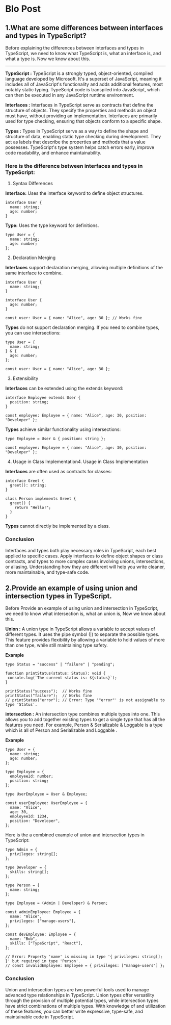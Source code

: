 # Blo Post

## 1.What are some differences between interfaces and types in TypeScript?

Before explaining the differences between interfaces and types in TypeScript, we need to know what TypeScript is, what an interface is, and what a type is. Now we know about this.

---
**TypeScript :** TypeScript is a strongly typed, object-oriented, compiled language developed by Microsoft. It's a superset of JavaScript, meaning it includes all of JavaScript's functionality and adds additional features, most notably static typing. TypeScript code is transpiled into JavaScript, which can then be executed in any JavaScript runtime environment.

**Interfaces :** Interfaces in TypeScript serve as contracts that define the structure of objects. They specify the properties and methods an object must have, without providing an implementation. Interfaces are primarily used for type checking, ensuring that objects conform to a specific shape.

**Types :** Types in TypeScript serve as a way to define the shape and structure of data, enabling static type checking during development. They act as labels that describe the properties and methods that a value possesses. TypeScript's type system helps catch errors early, improve code readability, and enhance maintainability.

### Here is the difference between interfaces and types in TypeScript:

1. Syntax Differences

**Interface:**
Uses the interface keyword to define object structures.

```
interface User {
  name: string;
  age: number;
}
```

**Type:**
Uses the type keyword for definitions.
```
type User = {
  name: string;
  age: number;
};
```

2. Declaration Merging

**Interfaces** support declaration merging, allowing multiple definitions of the same interface to combine.

```
interface User {
  name: string;
}

interface User {
  age: number;
}

const user: User = { name: "Alice", age: 30 }; // Works fine
```


**Types** do not support declaration merging. If you need to combine types, you can use intersections:

```
type User = {
  name: string;
} & {
  age: number;
};

const user: User = { name: "Alice", age: 30 };
```

3. Extensibility

**Interfaces** can be extended using the extends keyword:

```
interface Employee extends User {
  position: string;
}

const employee: Employee = { name: "Alice", age: 30, position: "Developer" };
```

**Types** achieve similar functionality using intersections:
```
type Employee = User & { position: string };

const employee: Employee = { name: "Alice", age: 30, position: "Developer" };
```


4. Usage in Class Implementation4. Usage in Class Implementation

**Interfaces** are often used as contracts for classes:

```
interface Greet {
  greet(): string;
}

class Person implements Greet {
  greet() {
    return "Hello!";
  }
}
```

**Types** cannot directly be implemented by a class.


### Conclusion
Interfaces and types both play necessary roles in TypeScript, each best applied to specific cases. Apply interfaces to define object shapes or class contracts, and types to more complex cases involving unions, intersections, or aliasing. Understanding how they are different will help you write cleaner, more maintainable, and type-safe code.



## 2.Provide an example of using union and intersection types in TypeScript.


Before Provide an example of using union and intersection in TypeScript, we need to know what intersection is, what an union  is, Now we know about this.

**Union :** A union type in TypeScript allows a variable to accept values of different types. It uses the pipe symbol (|) to separate the possible types. This feature provides flexibility by allowing a variable to hold values of more than one type, while still maintaining type safety. 

**Example**
 ```
 type Status = "success" | "failure" | "pending";

function printStatus(status: Status): void {
  console.log(`The current status is: ${status}`);
}

printStatus("success");  // Works fine
printStatus("failure");  // Works fine
// printStatus("error"); // Error: Type '"error"' is not assignable to type 'Status'.

```


**intersection :** An intersection type combines multiple types into one. This allows you to add together existing types to get a single type that has all the features you need. For example, Person & Serializable & Loggable is a type which is all of Person and Serializable and Loggable .

**Example**
```
type User = {
  name: string;
  age: number;
};

type Employee = {
  employeeId: number;
  position: string;
};

type UserEmployee = User & Employee;

const userEmployee: UserEmployee = {
  name: "Alice",
  age: 30,
  employeeId: 1234,
  position: "Developer",
};

```

Here is the a combined example of union and intersection types in TypeScript:

```
type Admin = {
  privileges: string[];
};

type Developer = {
  skills: string[];
};

type Person = {
  name: string;
};

type Employee = (Admin | Developer) & Person;

const adminEmployee: Employee = {
  name: "Alice",
  privileges: ["manage-users"],
};

const devEmployee: Employee = {
  name: "Bob",
  skills: ["TypeScript", "React"],
};

// Error: Property 'name' is missing in type '{ privileges: string[]; }' but required in type 'Person'.
// const invalidEmployee: Employee = { privileges: ["manage-users"] };

```

### Conclusion

Union and intersection types are two powerful tools used to manage advanced type relationships in TypeScript. Union types offer versatility through the provision of multiple potential types, while intersection types have strict combinations of multiple types. With knowledge of and utilization of these features, you can better write expressive, type-safe, and maintainable code in TypeScript.
